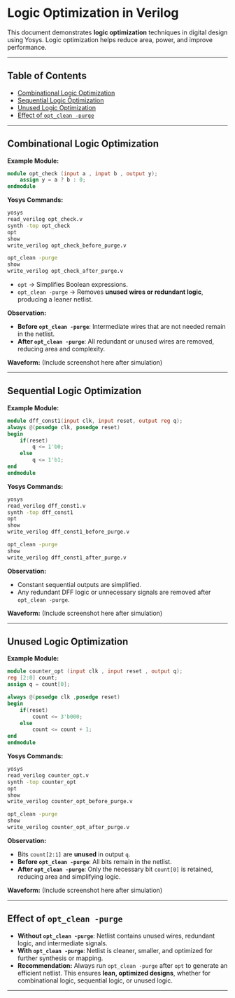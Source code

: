 
# Logic Optimization in Verilog

This document demonstrates **logic optimization** techniques in digital design using Yosys. Logic optimization helps reduce area, power, and improve performance.

---

## Table of Contents

- [Combinational Logic Optimization](#combinational-logic-optimization)  
- [Sequential Logic Optimization](#sequential-logic-optimization)  
- [Unused Logic Optimization](#unused-logic-optimization)  
- [Effect of `opt_clean -purge`](#effect-of-opt_clean--purge)  

---

## Combinational Logic Optimization

**Example Module:**

```verilog
module opt_check (input a , input b , output y);
    assign y = a ? b : 0;
endmodule
````

**Yosys Commands:**

```bash
yosys
read_verilog opt_check.v
synth -top opt_check
opt
show
write_verilog opt_check_before_purge.v

opt_clean -purge
show
write_verilog opt_check_after_purge.v
```

* `opt` → Simplifies Boolean expressions.
* `opt_clean -purge` → Removes **unused wires or redundant logic**, producing a leaner netlist.

**Observation:**

* **Before `opt_clean -purge`**: Intermediate wires that are not needed remain in the netlist.
* **After `opt_clean -purge`**: All redundant or unused wires are removed, reducing area and complexity.

**Waveform:**
(Include screenshot here after simulation)

---

## Sequential Logic Optimization

**Example Module:**

```verilog
module dff_const1(input clk, input reset, output reg q);
always @(posedge clk, posedge reset)
begin
    if(reset)
        q <= 1'b0;
    else
        q <= 1'b1;
end
endmodule
```

**Yosys Commands:**

```bash
yosys
read_verilog dff_const1.v
synth -top dff_const1
opt
show
write_verilog dff_const1_before_purge.v

opt_clean -purge
show
write_verilog dff_const1_after_purge.v
```

**Observation:**

* Constant sequential outputs are simplified.
* Any redundant DFF logic or unnecessary signals are removed after `opt_clean -purge`.

**Waveform:**
(Include screenshot here after simulation)

---

## Unused Logic Optimization

**Example Module:**

```verilog
module counter_opt (input clk , input reset , output q);
reg [2:0] count;
assign q = count[0];

always @(posedge clk ,posedge reset)
begin
    if(reset)
        count <= 3'b000;
    else
        count <= count + 1;
end
endmodule
```

**Yosys Commands:**

```bash
yosys
read_verilog counter_opt.v
synth -top counter_opt
opt
show
write_verilog counter_opt_before_purge.v

opt_clean -purge
show
write_verilog counter_opt_after_purge.v
```

**Observation:**

* Bits `count[2:1]` are **unused** in output `q`.
* **Before `opt_clean -purge`**: All bits remain in the netlist.
* **After `opt_clean -purge`**: Only the necessary bit `count[0]` is retained, reducing area and simplifying logic.

**Waveform:**
(Include screenshot here after simulation)

---

## Effect of `opt_clean -purge`

* **Without `opt_clean -purge`**: Netlist contains unused wires, redundant logic, and intermediate signals.
* **With `opt_clean -purge`**: Netlist is cleaner, smaller, and optimized for further synthesis or mapping.
* **Recommendation:** Always run `opt_clean -purge` after `opt` to generate an efficient netlist.
This ensures **lean, optimized designs**, whether for combinational logic, sequential logic, or unused logic.

---




